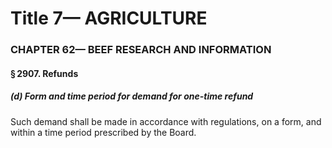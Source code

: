
# Title 7— AGRICULTURE
### CHAPTER 62— BEEF RESEARCH AND INFORMATION
#### § 2907. Refunds
##### (d) Form and time period for demand for one-time refund

Such demand shall be made in accordance with regulations, on a form, and within a time period prescribed by the Board.
